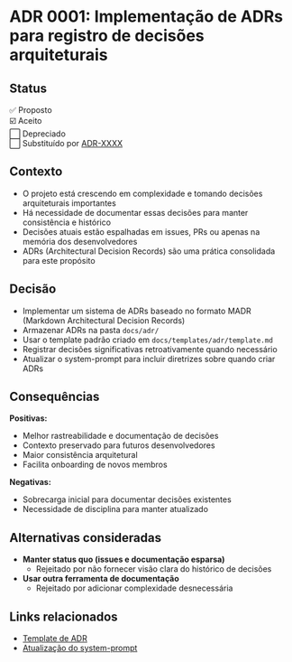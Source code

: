 # ADR 0001: Implementação de ADRs para registro de decisões arquiteturais

## Status

✅ Proposto  
☑️ Aceito  
⬜️ Depreciado  
⬜️ Substituído por [ADR-XXXX](link)

## Contexto

- O projeto está crescendo em complexidade e tomando decisões arquiteturais importantes
- Há necessidade de documentar essas decisões para manter consistência e histórico
- Decisões atuais estão espalhadas em issues, PRs ou apenas na memória dos desenvolvedores
- ADRs (Architectural Decision Records) são uma prática consolidada para este propósito

## Decisão

- Implementar um sistema de ADRs baseado no formato MADR (Markdown Architectural Decision Records)
- Armazenar ADRs na pasta `docs/adr/`
- Usar o template padrão criado em `docs/templates/adr/template.md`
- Registrar decisões significativas retroativamente quando necessário
- Atualizar o system-prompt para incluir diretrizes sobre quando criar ADRs

## Consequências

**Positivas:**

- Melhor rastreabilidade e documentação de decisões
- Contexto preservado para futuros desenvolvedores
- Maior consistência arquitetural
- Facilita onboarding de novos membros

**Negativas:**

- Sobrecarga inicial para documentar decisões existentes
- Necessidade de disciplina para manter atualizado

## Alternativas consideradas

- **Manter status quo (issues e documentação esparsa)**
  - Rejeitado por não fornecer visão clara do histórico de decisões
- **Usar outra ferramenta de documentação**
  - Rejeitado por adicionar complexidade desnecessária

## Links relacionados

- [Template de ADR](docs/templates/adr/template.md)
- [Atualização do system-prompt](.roo/system-prompt-developer)
